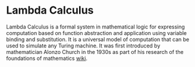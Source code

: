 # Lambda Calculus

Lambda Calculus is a formal system in mathematical logic for expressing computation based on function abstraction and application using variable binding and substitution. It is a universal model of computation that can be used to simulate any Turing machine. It was first introduced by mathematician Alonzo Church in the 1930s as part of his research of the foundations of mathematics [wiki](https://en.wikipedia.org/wiki/Lambda_calculus). 
